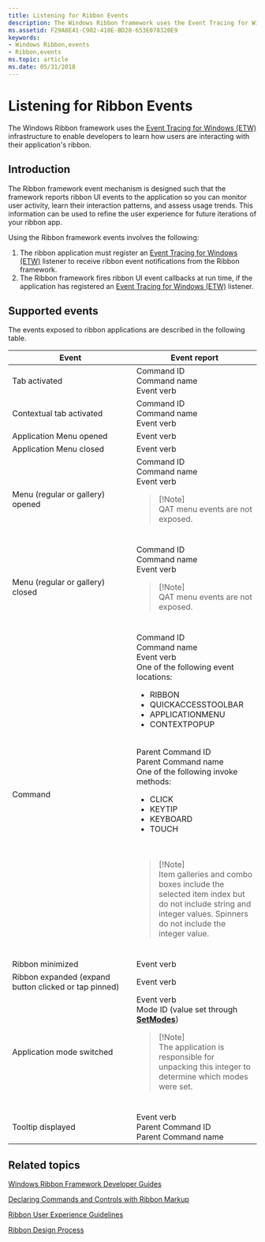 ```yaml
---
title: Listening for Ribbon Events
description: The Windows Ribbon framework uses the Event Tracing for Windows (ETW) infrastructure to enable developers to learn how users are interacting with their application's ribbon.
ms.assetid: F29A8E41-C902-410E-BD28-653E078320E9
keywords:
- Windows Ribbon,events
- Ribbon,events
ms.topic: article
ms.date: 05/31/2018
---
```


# Listening for Ribbon Events

The Windows Ribbon framework uses the [Event Tracing for Windows (ETW)](https://msdn.microsoft.com/library/bb968803.aspx) infrastructure to enable developers to learn how users are interacting with their application's ribbon.

## Introduction

The Ribbon framework event mechanism is designed such that the framework reports ribbon UI events to the application so you can monitor user activity, learn their interaction patterns, and assess usage trends. This information can be used to refine the user experience for future iterations of your ribbon app.

Using the Ribbon framework events involves the following:

1.  The ribbon application must register an [Event Tracing for Windows (ETW)](https://msdn.microsoft.com/library/bb968803.aspx) listener to receive ribbon event notifications from the Ribbon framework.
2.  The Ribbon framework fires ribbon UI event callbacks at run time, if the application has registered an [Event Tracing for Windows (ETW)](https://msdn.microsoft.com/library/bb968803.aspx) listener.

## Supported events

The events exposed to ribbon applications are described in the following table. 

<table>
<colgroup>
<col style="width: 50%" />
<col style="width: 50%" />
</colgroup>
<thead>
<tr class="header">
<th>Event</th>
<th>Event report</th>
</tr>
</thead>
<tbody>
<tr class="odd">
<td>Tab activated</td>
<td>Command ID<br/> Command name<br/> Event verb<br/></td>
</tr>
<tr class="even">
<td>Contextual tab activated</td>
<td>Command ID<br/> Command name<br/> Event verb<br/></td>
</tr>
<tr class="odd">
<td>Application Menu opened</td>
<td>Event verb<br/></td>
</tr>
<tr class="even">
<td>Application Menu closed</td>
<td>Event verb<br/></td>
</tr>
<tr class="odd">
<td>Menu (regular or gallery) opened</td>
<td>Command ID<br/> Command name<br/> Event verb<br/>
<blockquote>
[!Note]<br />
QAT menu events are not exposed.
</blockquote>
<br/></td>
</tr>
<tr class="even">
<td>Menu (regular or gallery) closed</td>
<td>Command ID<br/> Command name<br/> Event verb<br/>
<blockquote>
[!Note]<br />
QAT menu events are not exposed.
</blockquote>
<br/></td>
</tr>
<tr class="odd">
<td>Command</td>
<td>Command ID<br/> Command name<br/> Event verb<br/> One of the following event locations:
<ul>
<li>RIBBON</li>
<li>QUICKACCESSTOOLBAR</li>
<li>APPLICATIONMENU</li>
<li>CONTEXTPOPUP</li>
</ul>
<br/> Parent Command ID<br/> Parent Command name<br/> One of the following invoke methods:
<ul>
<li>CLICK</li>
<li>KEYTIP</li>
<li>KEYBOARD</li>
<li>TOUCH</li>
</ul>
<br/>
<blockquote>
[!Note]<br />
Item galleries and combo boxes include the selected item index but do not include string and integer values. Spinners do not include the integer value.
</blockquote>
<br/></td>
</tr>
<tr class="even">
<td>Ribbon minimized</td>
<td>Event verb<br/></td>
</tr>
<tr class="odd">
<td>Ribbon expanded (expand button clicked or tap pinned)</td>
<td>Event verb<br/></td>
</tr>
<tr class="even">
<td>Application mode switched</td>
<td>Event verb<br/> Mode ID (value set through <a href="https://docs.microsoft.com/windows/desktop/api/uiribbon/nf-uiribbon-iuiframework-setmodes"><strong>SetModes</strong></a>)<br/>
<blockquote>
[!Note]<br />
The application is responsible for unpacking this integer to determine which modes were set.
</blockquote>
<br/></td>
</tr>
<tr class="odd">
<td>Tooltip displayed</td>
<td>Event verb<br/> Parent Command ID<br/> Parent Command name<br/></td>
</tr>
</tbody>
</table>



 

## Related topics

<dl> <dt>

[Windows Ribbon Framework Developer Guides](windowsribbon-guides-entry.md)
</dt> <dt>

[Declaring Commands and Controls with Ribbon Markup](https://msdn.microsoft.com/library/Dd316913(v=VS.85).aspx)
</dt> <dt>

[Ribbon User Experience Guidelines](https://msdn.microsoft.com/library/cc872782.aspx)
</dt> <dt>

[Ribbon Design Process](https://msdn.microsoft.com/library/cc872781.aspx)
</dt> </dl>

 

 





